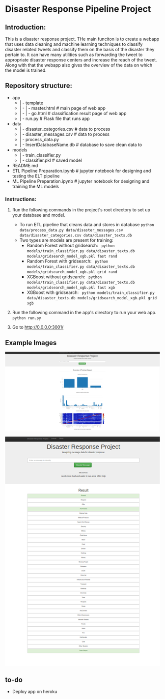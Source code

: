 # Disaster Response Pipeline Project
## Introduction:

This is a disaster response project. THe main funciton is to create a webapp that uses data cleaning and machine learning techniques to classify 
disaster related tweets and classify them on the basis of the disaster they pertain to. It can have many utilities such as forwarding the tweet to 
appropriate disaster response centers and increase the reach of the tweet. Along with that the webapp also gives the overview of the data on which the model is trained.

## Repository structure:
- app
    - | - template
    - |     - | - master.html # main page of web app
    - |     - | - go.html # classification result page of web app
    - | - run.py # Flask file that runs app
- data
    - | - disaster_categories.csv # data to process
    - | - disaster_messages.csv # data to process
    - | - process_data.py
    - | - InsertDatabaseName.db # database to save clean data to
- models
    - | - train_classifier.py
    - | - classifier.pkl # saved model
- README.md
- ETL Pipeline Preparation.ipynb # jupyter notebook for designing and testing the ELT pipeline
- ML Pipeline Preparation.ipynb # jupyter notebook for designing and training the ML models


### Instructions:
1. Run the following commands in the project's root directory to set up your database and model.

    - To run ETL pipeline that cleans data and stores in database
        `python data/process_data.py data/disaster_messages.csv data/disaster_categories.csv data/disaster_texts.db 
`
    - Two types are models are present for training:
        - Random Forest without gridsearch:
        ` python models/train_classifier.py data/disaster_texts.db models/gridsearch_model_xgb.pkl fast rand`
        - Random Forest with gridsearch:
        ` python models/train_classifier.py data/disaster_texts.db models/gridsearch_model_xgb.pkl grid rand`
        - XGBoost without gridsearch:
        ` python models/train_classifier.py data/disaster_texts.db models/gridsearch_model_xgb.pkl fast xgb`
        - XGBoost with gridsearch:
        ` python models/train_classifier.py data/disaster_texts.db models/gridsearch_model_xgb.pkl grid xgb`
        

2. Run the following command in the app's directory to run your web app.
    `python run.py`

3. Go to http://0.0.0.0:3001/

## Example Images

![Training data overview](https://github.com/rohit18115/disaster_response/blob/main/data/Training_data_overview.png)

![Classification result example](https://github.com/rohit18115/disaster_response/blob/main/data/classification_results.png)

## to-do
- Deploy app on heroku
